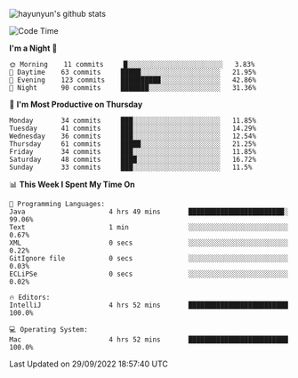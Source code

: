 
![hayunyun's github stats](https://github-readme-stats.vercel.app/api?username=hayunyun&show_icons=true)


<!--START_SECTION:waka-->
![Code Time](http://img.shields.io/badge/Code%20Time-458%20hrs%209%20mins-blue)

**I'm a Night 🦉** 

```text
🌞 Morning    11 commits     █░░░░░░░░░░░░░░░░░░░░░░░░   3.83% 
🌆 Daytime    63 commits     █████░░░░░░░░░░░░░░░░░░░░   21.95% 
🌃 Evening    123 commits    ██████████░░░░░░░░░░░░░░░   42.86% 
🌙 Night      90 commits     ███████░░░░░░░░░░░░░░░░░░   31.36%

```
📅 **I'm Most Productive on Thursday** 

```text
Monday       34 commits     ███░░░░░░░░░░░░░░░░░░░░░░   11.85% 
Tuesday      41 commits     ███░░░░░░░░░░░░░░░░░░░░░░   14.29% 
Wednesday    36 commits     ███░░░░░░░░░░░░░░░░░░░░░░   12.54% 
Thursday     61 commits     █████░░░░░░░░░░░░░░░░░░░░   21.25% 
Friday       34 commits     ███░░░░░░░░░░░░░░░░░░░░░░   11.85% 
Saturday     48 commits     ████░░░░░░░░░░░░░░░░░░░░░   16.72% 
Sunday       33 commits     ███░░░░░░░░░░░░░░░░░░░░░░   11.5%

```


📊 **This Week I Spent My Time On** 

```text
💬 Programming Languages: 
Java                     4 hrs 49 mins       ████████████████████████░   99.06% 
Text                     1 min               ░░░░░░░░░░░░░░░░░░░░░░░░░   0.67% 
XML                      0 secs              ░░░░░░░░░░░░░░░░░░░░░░░░░   0.22% 
GitIgnore file           0 secs              ░░░░░░░░░░░░░░░░░░░░░░░░░   0.03% 
ECLiPSe                  0 secs              ░░░░░░░░░░░░░░░░░░░░░░░░░   0.02%

🔥 Editors: 
IntelliJ                 4 hrs 52 mins       █████████████████████████   100.0%

💻 Operating System: 
Mac                      4 hrs 52 mins       █████████████████████████   100.0%

```


 Last Updated on 29/09/2022 18:57:40 UTC
<!--END_SECTION:waka-->

<!--
**hayunyun/hayunyun** is a ✨ _special_ ✨ repository because its `README.md` (this file) appears on your GitHub profile.

Here are some ideas to get you started:

- 🔭 I’m currently working on ...
- 🌱 I’m currently learning ...
- 👯 I’m looking to collaborate on ...
- 🤔 I’m looking for help with ...
- 💬 Ask me about ...
- 📫 How to reach me: ...
- 😄 Pronouns: ...
- ⚡ Fun fact: ...
-->
